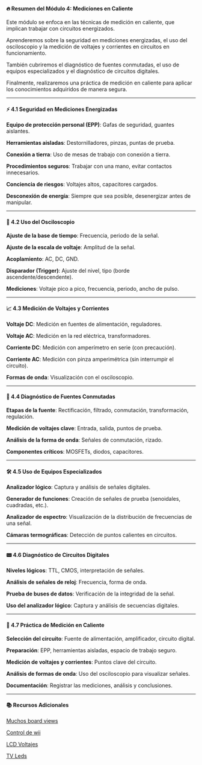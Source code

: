 #### 🔥 Resumen del Módulo 4: Mediciones en Caliente

<p class="fragment" data-fragment-index="1" style="text-align: left;">
  Este módulo se enfoca en las técnicas de medición en caliente, que implican trabajar con circuitos energizados.
</p>
<p class="fragment" data-fragment-index="2" style="text-align: left;">
  Aprenderemos sobre la seguridad en mediciones energizadas, el uso del osciloscopio y la medición de voltajes y corrientes en circuitos en funcionamiento.
</p>
<p class="fragment" data-fragment-index="3" style="text-align: left;">
  También cubriremos el diagnóstico de fuentes conmutadas, el uso de equipos especializados y el diagnóstico de circuitos digitales.
</p>
<p class="fragment" data-fragment-index="4" style="text-align: left;">
  Finalmente, realizaremos una práctica de medición en caliente para aplicar los conocimientos adquiridos de manera segura.
</p>

---

#### ⚡ 4.1 Seguridad en Mediciones Energizadas

<p class="fragment" data-fragment-index="1" style="text-align: left;">
  <strong>Equipo de protección personal (EPP)</strong>: Gafas de seguridad, guantes aislantes.
</p>
<p class="fragment" data-fragment-index="2" style="text-align: left;">
  <strong>Herramientas aisladas</strong>: Destornilladores, pinzas, puntas de prueba.
</p>
<p class="fragment" data-fragment-index="3" style="text-align: left;">
  <strong>Conexión a tierra</strong>: Uso de mesas de trabajo con conexión a tierra.
</p>
<p class="fragment" data-fragment-index="4" style="text-align: left;">
  <strong>Procedimientos seguros</strong>: Trabajar con una mano, evitar contactos innecesarios.
</p>
<p class="fragment" data-fragment-index="5" style="text-align: left;">
  <strong>Conciencia de riesgos</strong>: Voltajes altos, capacitores cargados.
</p>
<p class="fragment" data-fragment-index="6" style="text-align: left;">
  <strong>Desconexión de energía</strong>: Siempre que sea posible, desenergizar antes de manipular.
</p>

---

#### 🔬 4.2 Uso del Osciloscopio

<p class="fragment" data-fragment-index="1" style="text-align: left;">
  <strong>Ajuste de la base de tiempo</strong>: Frecuencia, periodo de la señal.
</p>
<p class="fragment" data-fragment-index="2" style="text-align: left;">
  <strong>Ajuste de la escala de voltaje</strong>: Amplitud de la señal.
</p>
<p class="fragment" data-fragment-index="3" style="text-align: left;">
  <strong>Acoplamiento</strong>: AC, DC, GND.
</p>
<p class="fragment" data-fragment-index="4" style="text-align: left;">
  <strong>Disparador (Trigger)</strong>: Ajuste del nivel, tipo (borde ascendente/descendente).
</p>
<p class="fragment" data-fragment-index="5" style="text-align: left;">
  <strong>Mediciones</strong>: Voltaje pico a pico, frecuencia, periodo, ancho de pulso.
</p>

---

#### 📈 4.3 Medición de Voltajes y Corrientes

<p class="fragment" data-fragment-index="1" style="text-align: left;">
  <strong>Voltaje DC</strong>: Medición en fuentes de alimentación, reguladores.
</p>
<p class="fragment" data-fragment-index="2" style="text-align: left;">
  <strong>Voltaje AC</strong>: Medición en la red eléctrica, transformadores.
</p>
<p class="fragment" data-fragment-index="3" style="text-align: left;">
  <strong>Corriente DC</strong>: Medición con amperímetro en serie (con precaución).
</p>
<p class="fragment" data-fragment-index="4" style="text-align: left;">
  <strong>Corriente AC</strong>: Medición con pinza amperimétrica (sin interrumpir el circuito).
</p>
<p class="fragment" data-fragment-index="5" style="text-align: left;">
  <strong>Formas de onda</strong>: Visualización con el osciloscopio.
</p>

---

#### 🔌 4.4 Diagnóstico de Fuentes Conmutadas

<p class="fragment" data-fragment-index="1" style="text-align: left;">
  <strong>Etapas de la fuente</strong>: Rectificación, filtrado, conmutación, transformación, regulación.
</p>
<p class="fragment" data-fragment-index="2" style="text-align: left;">
  <strong>Medición de voltajes clave</strong>: Entrada, salida, puntos de prueba.
</p>
<p class="fragment" data-fragment-index="3" style="text-align: left;">
  <strong>Análisis de la forma de onda</strong>: Señales de conmutación, rizado.
</p>
<p class="fragment" data-fragment-index="4" style="text-align: left;">
  <strong>Componentes críticos</strong>: MOSFETs, diodos, capacitores.
</p>

---

#### 🛠️ 4.5 Uso de Equipos Especializados

<p class="fragment" data-fragment-index="1" style="text-align: left;">
  <strong>Analizador lógico</strong>: Captura y análisis de señales digitales.
</p>
<p class="fragment" data-fragment-index="2" style="text-align: left;">
  <strong>Generador de funciones</strong>: Creación de señales de prueba (senoidales, cuadradas, etc.).
</p>
<p class="fragment" data-fragment-index="3" style="text-align: left;">
  <strong>Analizador de espectro</strong>: Visualización de la distribución de frecuencias de una señal.
</p>
<p class="fragment" data-fragment-index="4" style="text-align: left;">
  <strong>Cámaras termográficas</strong>: Detección de puntos calientes en circuitos.
</p>

---

#### 📟 4.6 Diagnóstico de Circuitos Digitales

<p class="fragment" data-fragment-index="1" style="text-align: left;">
  <strong>Niveles lógicos</strong>: TTL, CMOS, interpretación de señales.
</p>
<p class="fragment" data-fragment-index="2" style="text-align: left;">
  <strong>Análisis de señales de reloj</strong>: Frecuencia, forma de onda.
</p>
<p class="fragment" data-fragment-index="3" style="text-align: left;">
  <strong>Prueba de buses de datos</strong>: Verificación de la integridad de la señal.
</p>
<p class="fragment" data-fragment-index="4" style="text-align: left;">
  <strong>Uso del analizador lógico</strong>: Captura y análisis de secuencias digitales.
</p>

---

#### 🧪 4.7 Práctica de Medición en Caliente

<p class="fragment" data-fragment-index="1" style="text-align: left;">
  <strong>Selección del circuito</strong>: Fuente de alimentación, amplificador, circuito digital.
</p>
<p class="fragment" data-fragment-index="2" style="text-align: left;">
  <strong>Preparación</strong>: EPP, herramientas aisladas, espacio de trabajo seguro.
</p>
<p class="fragment" data-fragment-index="3" style="text-align: left;">
  <strong>Medición de voltajes y corrientes</strong>: Puntos clave del circuito.
</p>
<p class="fragment" data-fragment-index="4" style="text-align: left;">
  <strong>Análisis de formas de onda</strong>: Uso del osciloscopio para visualizar señales.
</p>
<p class="fragment" data-fragment-index="5" style="text-align: left;">
  <strong>Documentación</strong>: Registrar las mediciones, análisis y conclusiones.
</p>

---

#### 📚 Recursos Adicionales

[Muchos board views](https://drive.google.com/drive/folders/1M_j_lz2-ifYToXtVlbA4ZVcki-gZwPkG)

[Control de wii](https://hartgeloetet.blogspot.com/2014/04/innenansichten-wii-controller-original.html)

[LCD Voltajes](https://www.facebook.com/groups/288921828195567/posts/2145538829200515/)

[TV Leds](https://serviceelectronics.home.blog/2019/04/13/televisores-led/)
